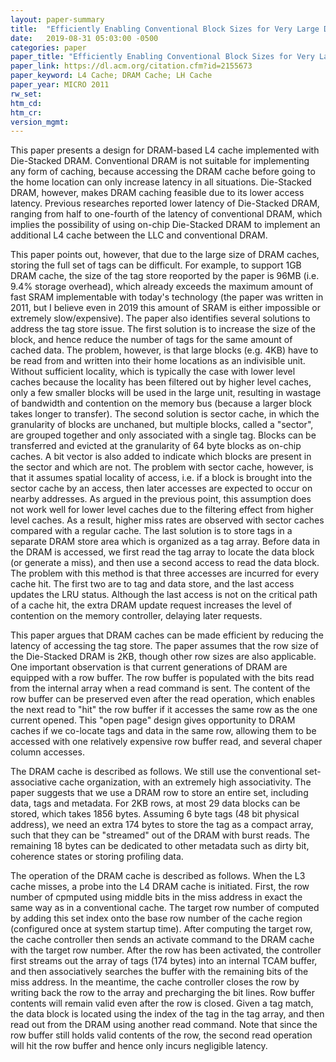 ```yaml
---
layout: paper-summary
title:  "Efficiently Enabling Conventional Block Sizes for Very Large Die-Stacked DRAM Caches"
date:   2019-08-31 05:03:00 -0500
categories: paper
paper_title: "Efficiently Enabling Conventional Block Sizes for Very Large Die-Stacked DRAM Caches"
paper_link: https://dl.acm.org/citation.cfm?id=2155673
paper_keyword: L4 Cache; DRAM Cache; LH Cache
paper_year: MICRO 2011
rw_set: 
htm_cd: 
htm_cr: 
version_mgmt: 
---
```


This paper presents a design for DRAM-based L4 cache implemented with Die-Stacked DRAM. Conventional DRAM is not suitable
for implementing any form of caching, because accessing the DRAM cache before going to the home location can only
increase latency in all situations. Die-Stacked DRAM, however, makes DRAM caching feasible due to its lower access latency.
Previous researches reported lower latency of Die-Stacked DRAM, ranging from half to one-fourth of the latency of conventional 
DRAM, which implies the possibility of using on-chip Die-Stacked DRAM to implement an additional L4 cache between the LLC
and conventional DRAM.

This paper points out, however, that due to the large size of DRAM caches, storing the full set of tags can be difficult. 
For example, to support 1GB DRAM cache, the size of the tag store reoported by the paper is 96MB (i.e. 9.4% storage overhead), 
which already exceeds the maximum amount of fast SRAM implementable with today's technology (the paper was written in 2011, 
but I believe even in 2019 this amount of SRAM is either impossible or extremely slow/expensive). The paper also identifies 
several solutions to address the tag store issue. The first solution is to increase the size of the block, and hence 
reduce the number of tags for the same amount of cached data. The problem, however, is that large blocks (e.g. 4KB) have 
to be read from and written into their home locations as an indivisible unit. Without sufficient locality, which is typically 
the case with lower level caches because the locality has been filtered out by higher level caches, only a few smaller blocks 
will be used in the large unit, resulting in wastage of bandwidth and contention on the memory bus (because a larger block takes 
longer to transfer). The second solution is sector cache, in which the granularity of blocks are unchaned, but multiple 
blocks, called a "sector", are grouped together and only associated with a single tag. Blocks can be transferred and evicted
at the granularity of 64 byte blocks as on-chip caches. A bit vector is also added to indicate which blocks are present in 
the sector and which are not. The problem with sector cache, however, is that it assumes spatial locality of access, i.e. 
if a block is brought into the sector cache by an access, then later accesses are expected to occur on nearby addresses. 
As argued in the previous point, this assumption does not work well for lower level caches due to the filtering effect from
higher level caches. As a result, higher miss rates are observed with sector caches compared with a regular cache. The 
last solution is to store tags in a separate DRAM store area which is organized as a tag array. Before data in the DRAM is 
accessed, we first read the tag array to locate the data block (or generate a miss), and then use a second access to 
read the data block. The problem with this method is that three accesses are incurred for every cache hit. The first two are 
to tag and data store, and the last access updates the LRU status. Although the last access is not on the critical path
of a cache hit, the extra DRAM update request increases the level of contention on the memory controller, delaying later 
requests.

This paper argues that DRAM caches can be made efficient by reducing the latency of accessing the tag store. The paper
assumes that the row size of the Die-Stacked DRAM is 2KB, though other row sizes are also applicable. One important observation
is that current generations of DRAM are equipped with a row buffer. The row buffer is populated with the bits read
from the internal array when a read command is sent. The content of the row buffer can be preserved even after the read 
operation, which enables the next read to "hit" the row buffer if it accesses the same row as the one current opened. 
This "open page" design gives opportunity to DRAM caches if we co-locate tags and data in the same row, allowing them 
to be accessed with one relatively expensive row buffer read, and several chaper column accesses. 

The DRAM cache is described as follows. We still use the conventional set-associative cache organization, with an extremely
high associativity. The paper suggests that we use a DRAM row to store an entire set, including data, tags and metadata. For 
2KB rows, at most 29 data blocks can be stored, which takes 1856 bytes. Assuming 6 byte tags (48 bit physical address),
we need an extra 174 bytes to store the tag as a compact array, such that they can be "streamed" out of the DRAM with burst 
reads. The remaining 18 bytes can be dedicated to other metadata such as dirty bit, coherence states or storing profiling
data.

The operation of the DRAM cache is described as follows. When the L3 cache misses, a probe into the L4 DRAM cache is 
initiated. First, the row number of cpmputed using middle bits in the miss address in exact the same way as in a conventional
cache. The target row number of computed by adding this set index onto the base row number of the cache region (configured 
once at system startup time). After computing the target row, the cache controller then sends an activate command to the 
DRAM cache with the target row number. After the row has been activated, the controller first streams out the array of tags
(174 bytes) into an internal TCAM buffer, and then associatively searches the buffer with the remaining bits of the miss 
address. In the meantime, the cache controller closes the row by writing back the row to the array and precharging the bit 
lines. Row buffer contents will remain valid even after the row is closed. Given a tag match, the data block is located 
using the index of the tag in the tag array, and then read out from the DRAM using another read command. Note that since
the row buffer still holds valid contents of the row, the second read operation will hit the row buffer and hence only
incurs negligible latency. 